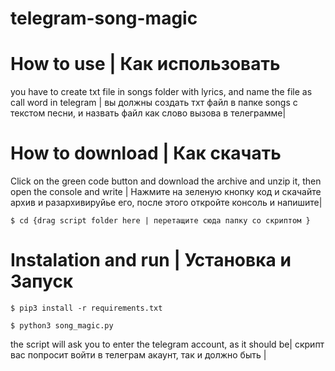 # telegram-song-magic

 
 # How to use | Как использовать
you have to create txt file in songs folder with lyrics, and name the file as call word in telegram   |
вы должны создать тхт файл в папке songs с текстом песни, и назвать файл как слово вызова в телеграмме|

# How to download | Как скачать 
Click on the green code button and download the archive and unzip it, then open the console and write       |
Нажмите на зеленую кнопку код и скачайте архив и разархивируйье его, после этого откройте консоль и напишите|
```
$ cd {drag script folder here | перетащите сюда папку со скриптом }
```

# Instalation and run | Установка и Запуск
```
$ pip3 install -r requirements.txt 

$ python3 song_magic.py
```

the script will ask you to enter the telegram account, as it should be|
скрипт вас попросит войти в телеграм акаунт, так и  должно быть       |
